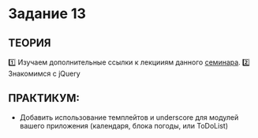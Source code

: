 # Задание 13
## ТЕОРИЯ

:one: Изучаем дополнительные ссылки к лекцииям данного [семинара](https://github.com/LisKorzun/learning-js__from-scratch-to-expert/blob/master/seminar_13/README.md).
:two: Знакомимся с jQuery

## ПРАКТИКУМ:

* Добавить использование темплейтов и underscore для  модулей вашего приложения (календаря, блока погоды, или ToDoList)
